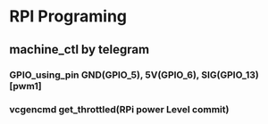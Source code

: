 # RPI Programing
## machine_ctl by telegram

### GPIO_using_pin GND(GPIO_5), 5V(GPIO_6), SIG(GPIO_13)[pwm1]

### vcgencmd get_throttled(RPi power Level commit)
